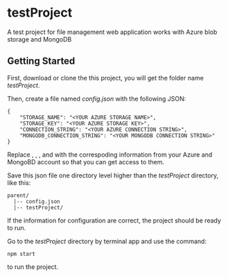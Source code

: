 # testProject

A test project for file management web application works with Azure blob storage and MongoDB

## Getting Started

First, download or clone the this project, you will get the folder name *testProject*. 

Then, create a file named *config.json* with the following JSON:

```
{
    "STORAGE_NAME": "<YOUR AZURE STORAGE NAME>",
    "STORAGE_KEY": "<YOUR AZURE STORAGE KEY>",
    "CONNECTION_STRING": "<YOUR AZURE CONNECTION STRING>",
    "MONGODB_CONNECTION_STRING": "<YOUR MONGODB CONNECTION STRING>"
}
```

Replace <YOUR AZURE STORAGE NAME>, <YOUR AZURE STORAGE KEY>, <YOUR AZURE CONNECTION STRING>, and <YOUR MONGODB CONNECTION STRING> 
with the correspoding information from your Azure and MongoBD account so that you can get access to them. 

Save this json file one directory level higher than the *testProject* directory, like this:

```
parent/
  |-- config.json
  |-- testProject/
```

If the information for configuration are correct, the project should be ready to run.

Go to the *testProject* directory by terminal app and use the command:
```
npm start
```
to run the project.
